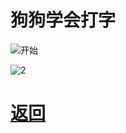 # 狗狗学会打字

![开始](https://pic1.zhimg.com/80/v2-1ec81382ec4026810e6d2a541c01e07d_720w.webp?source=1940ef5c)

![2](https://picx.zhimg.com/80/v2-52bbd8922df9cccea6872b3762a880bc_720w.webp?source=1940ef5c)

# [返回](../index.md)
